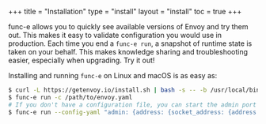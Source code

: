 +++
title = "Installation"
type = "install"
layout = "install"
toc = true
+++

func-e allows you to quickly see available versions of Envoy and try them out. This makes it easy to validate
configuration you would use in production. Each time you end a `func-e run`, a snapshot of runtime state is taken on
your behalf. This makes knowledge sharing and troubleshooting easier, especially when upgrading. Try it out!

Installing and running `func-e` on Linux and macOS is as easy as:

```sh
$ curl -L https://getenvoy.io/install.sh | bash -s -- -b /usr/local/bin
$ func-e run -c /path/to/envoy.yaml
# If you don't have a configuration file, you can start the admin port like this
$ func-e run --config-yaml "admin: {address: {socket_address: {address: '127.0.0.1', port_value: 9901}}}"
```
